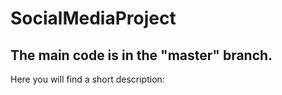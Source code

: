 # SocialMediaProject

## The main code is in the "master" branch.

Here you will find a short description:
